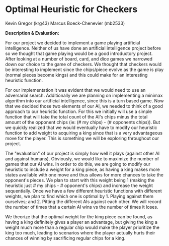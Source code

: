 # Optimal Heuristic for Checkers

Kevin Gregor (krg43) Marcus Boeck-Chenevier (mb2533)

**Description &amp; Evaluation:**

 For our project we decided to implement a game playing artificial intelligence. Neither of us have done an artificial intelligence project before so we thought that game playing would be a good introductory project. After looking at a number of board, card, and dice games we narrowed down our choice to the game of checkers. We thought that checkers would be interesting to implement since the chips/piece evolve as the game is play (normal pieces become kings) and this could make for an interesting heuristic function.

 For our implementation it was evident that we would need to use an adversarial search. Additionally we are planning on implementing a minimax algorithm into our artificial intelligence, since this is a turn based game. Now that we decided those two elements of our AI, we needed to think of a good approach to our heuristic function. For this we initially will use a simple function that will take the total count of the AI&#39;s chips minus the total amount of the opponent chips (ie: (# my chips) - (# opponents chips)). But we quickly realized that we would eventually have to modify our heuristic function to add weight to acquiring a king since that is a very advantageous move for the player. This is something we will be exploring throughout our project.

 The &quot;evaluation&quot; of our project is simply how well it plays (against other AI and against humans). Obviously, we would like to maximize the number of games that our AI wins. In order to do this, we are going to modify our heuristic to include a weight for a king piece, as having a king makes more states available with one move and thus allows for more chances to take the opponent&#39;s pieces. We plan to start with this weight being 1 (making the heuristic just # my chips - # opponent&#39;s chips) and increase the weight sequentially. Once we have a few different heuristic functions with different weights, we plan to find which one is optimal by 1. Playing against them ourselves; and 2. Pitting the different AIs against each other. We will record the number of times that a certain AI wins vs the number of times it loses.

 We theorize that the optimal weight for the king piece can be found, as having a king definitely gives a player an advantage, but giving the king a weight much more than a regular chip would make the player prioritize the king too much, leading to scenarios where the player actually hurts their chances of winning by sacrificing regular chips for a king.
